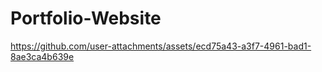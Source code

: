# Portfolio-Website

https://github.com/user-attachments/assets/ecd75a43-a3f7-4961-bad1-8ae3ca4b639e

